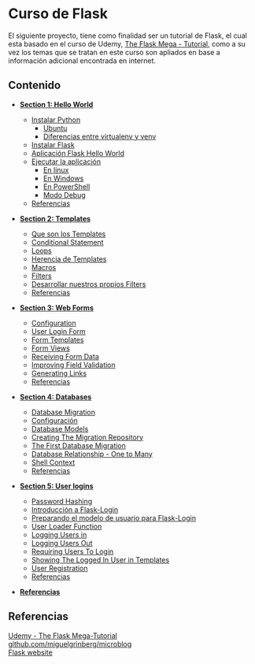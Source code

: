 # Curso de Flask

El siguiente proyecto, tiene como finalidad ser un tutorial de Flask, el cual esta basado en el curso de Udemy, [The Flask Mega - Tutorial](https://www.udemy.com/flask-mega-tutorial/learn/v4/content), como a su vez los temas que se tratan en este curso son apliados en base a información adicional encontrada en internet.  

## Contenido

* **[Section 1: Hello World](section_1_hello_world.md)**
    * [Instalar Python](section_1_hello_world.md#instalar-python)
        * [Ubuntu](section_1_hello_world.md#ubuntu)
        * [Diferencias entre virtualenv y venv](section_1_hello_world.md#diferencias-entre-virtualenv-y-venv)
    * [Instalar Flask](section_1_hello_world.md#instalar-flask)
    * [Aplicación Flask Hello World](section_1_hello_world.md#aplicacion-flask-hello-world)
    * [Ejecutar la aplicación](section_1_hello_world.md#ejecutar-la-aplicacion)
        * [En linux](section_1_hello_world.md#en-linux)
        * [En Windows](section_1_hello_world.md#en-windows)
        * [En PowerShell](section_1_hello_world.md#en-powershell)
        * [Modo Debug](section_1_hello_world.md#modo-debug)
    * [Referencias](section_1_hello_world.md#referencias)
* **[Section 2: Templates](section_2_templates.md)**   
    * [Que son los Templates](section_2_templates.md#que-son-los-templates)
    * [Conditional Statement](section_2_templates.md#conditional-statement)
    * [Loops](section_2_templates.md#loops)
    * [Herencia de Templates](section_2_templates.md#herencia-de-templates)
    * [Macros](section_2_templates.md#macros)
    * [Filters](section_2_templates.md#filters)
    * [Desarrollar nuestros propios Filters](section_2_templates.md#desarrollar-nuestros-propios-filters)
    * [Referencias](section_2_templates.md#referencias)
* **[Section 3: Web Forms](section_3_forms.md)**
    * [Configuration](section_3_forms.md#configuration)
    * [User Login Form](section_3_forms.md#user-login-form)
    * [Form Templates](section_3_forms.md#form-templates)
    * [Form Views](section_3_forms.md#form-views)
    * [Receiving Form Data](section_3_forms.md#receiving-form-data)
    * [Improving Field Validation](section_3_forms.md#improving-field-validation)
    * [Generating Links](section_3_forms.md#generating-links)
    * [Referencias](section_3_forms.md#referencias)
* **[Section 4: Databases](section_4_sql_database.md)**
    * [Database Migration](section_4_sql_database.md#database-migrations)
    * [Configuración](section_4_sql_database.md#configuracion)
    * [Database Models](section_4_sql_database.md#database-models)
    * [Creating The Migration Repository](section_4_sql_database.md#creating-the-migration-repository)
    * [The First Database Migration](section_4_sql_database.md#the-first-database-migration)
    * [Database Relationship - One to Many](section_4_sql_database.md#database-relationship---one-to-many)
    * [Shell Context](section_4_sql_database.md#shell-context)
    * [Referencias](section_4_sql_database.md#referencias)
* **[Section 5: User logins](section_5_user_logins.md)**
    * [Password Hashing](section_5_user_logins.md#password-hashing)
    * [Introducción a Flask-Login](section_5_user_logins.md#introduccin-a-flask-login)
    * [Preparando el modelo de usuario para Flask-Login](section_5_user_logins.md#preparando-el-modelo-de-usuario-para-flask-login)
    * [User Loader Function](section_5_user_logins.md#user-loader-function)
    * [Logging Users in](section_5_user_logins.md#logging-users-in)
    * [Logging Users Out](section_5_user_logins.md#logging-users-out)
    * [Requiring Users To Login](section_5_user_logins.md#requiring-users-to-login)
    * [Showing The Logged In User in Templates](section_5_user_logins.md#showing-the-logged-in-user-in-templates)
    * [User Registration](section_5_user_logins.md#user-registration)
    * [Referencias](section_5_user_logins.md#referencias)

* **[Referencias](#referencias)**


## Referencias

[Udemy - The Flask Mega-Tutorial](https://www.udemy.com/flask-mega-tutorial/learn/v4/content)  
[github.com/miguelgrinberg/microblog](https://github.com/miguelgrinberg/microblog)  
[Flask website](http://flask.pocoo.org/)
